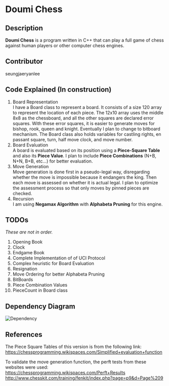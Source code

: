 # Doumi Chess
## Description
**Doumi Chess** is a  program written in C++ that can play a full game of chess against human players or other computer chess engines. 
## Contributor
seungjaeryanlee
## Code Explained (In construction)
1. Board Representation  
I have a Board class to represent a board. It consists of a size 120 array to represent the location of each piece. The 12x10 array uses the middle 8x8 as the chessboard, and all the other squares are declared error squares. With these error squares, it is easier to generate moves for bishop, rook, queen and knight. Eventually I plan to change to bitboard mechanism. The Board class also holds variables for castling rights, en passant square, turn, half move clock, and move number.
2. Board Evaluation  
A board is evaluated based on its position using a **Piece-Square Table** and also its **Piece Value**. I plan to include **Piece Combinations** (N+B, N+N, B+B, etc...) for better evaluation.
3. Move Generation  
Move generation is done first in a pseudo-legal way, disregarding whether the move is impossible because it endangers the king. Then each move is assessed on whether it is actual legal. I plan to optimize the assessment process so that only moves by pinned pieces are checked.
4. Recursion  
I am using **Negamax Algorithm** with **Alphabeta Pruning** for this engine.

## TODOs  
*These are not in order.*  
1. Opening Book  
2. Clock  
3. Endgame Book  
4. Complete Implementation of of UCI Protocol  
6. Complex heuristic for Board Evaluation  
7. Resignation  
8. Move Ordering for better Alphabeta Pruning
9. BitBoards  
10. Piece Combination Values  
11. PieceCount in Board class

## Dependency Diagram
![Dependency](/../master/diagram.png?raw=true)


## References  
The Piece Square Tables of this version is from the following link:   https://chessprogramming.wikispaces.com/Simplified+evaluation+function  

To validate the move generation function, the perft tests from these websites were used:  
https://chessprogramming.wikispaces.com/Perft+Results  
http://www.chesskit.com/training/fenkit/index.php?page=p9&d=Page%209

